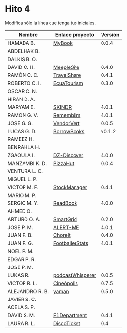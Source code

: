 # Hito 4

Modifica sólo la línea que tenga tus iniciales.

| Nombre          | Enlace proyecto                                                         | Versión        |
| --------------- | ----------------------------------------------------------------------- | -------------- |
| HAMADA B.       | [MyBook](https://github.com/hamadabouhcida/cc_project)                  | 0.0.4 |
| ABDELHAK B.     | <!--enlace-->                                                           | <!--versión--> |
| DALKIS B. O.    | <!--enlace-->                                                           | <!--versión--> |
| DAVID C. H.     | [MeepleSite](https://github.com/DavidCh33/CC)                           | 0.4.0          |
| RAMÓN C. C.     | [TravelShare](https://github.com/rccarmenaty/TravelShare/tree/hito4)    | 0.4.1          |
| ROBERTO C. I.   | [EcuaTourism](https://github.com/Roark98/EcuaTourism)                   | 0.3.0          |
| OSCAR C. N.     | <!--enlace-->                                                           | <!--versión--> |
| HIRAN D. A.     | <!--enlace-->                                                           | <!--versión--> |
| MARYAM E.       | [SKINDR](https://github.com/maryamed14/MI-CC-22-23)                     | 4.0.1          |
| RAMON G. V.     | [Remembilm](https://github.com/ramongarver/MUII-CCFI)                   | 4.0.1          |
| JOSE G. G.      | [VendorVert](https://github.com/modejota/VendorVert)                    | 0.0.5          |
| LUCAS G. D.     | [BorrowBooks](https://github.com/LuGuDu/BorrowBooks)                    | v0.1.2         |
| RAMEEZ H.       | <!--enlace-->                                                           | <!--versión--> |
| BENRAHLA H.     | <!--enlace-->                                                           | <!--versión--> |
| ZGAOULA I.      |  [DZ-Discover](https://github.com/Ilyas-ZG/Asignatura-CC)               | 4.0.0          |
| MANZAMBI K. D.  | [PizzaHut](https://github.com/Manzambi/Manzambi_Antonio_CC2223)         | 0.0.4          |
| VENTURA L. C.   | <!--enlace-->                                                           | <!--versión--> |
| MIGUEL L. P.    | <!--enlace-->                                                           | <!--versión--> |
| VICTOR M. F.    | [StockManager](https://github.com/victormafe18/StockManager)            | 0.4.1          |
| MARIO M. P.     | <!--enlace-->                                                           | <!--versión--> |
| SERGIO M. Y.    | [ReadBook](https://github.com/sergiomesasyelamos2000/CC-Proyecto-22-23) | 4.0.0          |
| AHMED O.        | <!--enlace-->                                                           | <!--versión--> |
| ARTURO O. A.    | [SmartGrid](https://github.com/SrArtur/CC_22-23)                        | 0.2.0          |
| JOSE P. M.      | [ALERT-ME](https://github.com/josepadial/MII_CC)                        | 4.0.1          |
|JUAN P. B.       | [ChoreIt](https://github.com/panosjuanis/ChoreIt)                       | 0.4.0 |
| JUAN P. G.      | [FootballerStats](https://github.com/jjpg00/cloudcomputing)             | 4.0.1          |
| NOEL P. M.      | <!--enlace-->                                                           | <!--versión--> |
| EDGAR P. R.     | <!--enlace-->                                                           | <!--versión--> |
| JOSE P. M.      | <!--enlace-->                                                           | <!--versión--> |
| LUKAS R.        | [podcastWhisperer](https://github.com/lrilling/podcastWhisperer)        | 0.0.5          |
| VICTOR R. L.    | [Cineópolis](https://github.com/VictorRubia/MI_CC_UGR)                  | 0.7.5          |
| ALEJANDRO R. B. | [yaman](https://github.com/AlexRuiz7/CC)                                | 0.5.0          |
| JAVIER S. C.    | <!--enlace-->                                                           | <!--versión--> |
| ACELA S. P.     | <!--enlace-->                                                           | <!--versión--> |
| DAVID S. M.     | [F1Department](https://github.com/Nastard/F1Department)                 | 0.4.1          |
| LAURA R. L.     | [DiscoTicket](https://github.com/LauraRoson99/Laura_CC_22-23)           | 0.4            |
